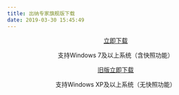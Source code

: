 ```yaml
---
title: 出纳专家旗舰版下载
date: 2019-03-30 15:45:49
---
```



<div style ="clear:both" align="center">
        <a href="http://oss.myqzz.net/expert/cnzjhh_setup.exe" alt="" title="立即下载《出纳专家2018》" id="download">立即下载</a>
        <p>支持Windows 7及以上系统（含快照功能）</p>
</div>




<div style ="clear:both" align="center">
        <a href="http://oss.myqzz.net/expert/cnzjhh_setup_xp.exe" alt="" title="立即下载《出纳专家2018》" id="download">旧版立即下载</a>
        <p>支持Windows XP及以上系统（无快照功能）</p>
</div>